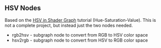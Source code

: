 
## HSV Nodes
Based on the [HSV in Shader Graph](https://gamedevbill.com/) tutorial (Hue-Saturation-Value).  This is not a complete project, but instead just the two nodes needed.

* rgb2hsv - subgraph node to convert from RGB to HSV color space
* hsv2rgb - subgraph node to convert from HSV to RGB color space